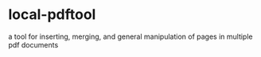 # local-pdftool
a tool for inserting, merging, and general manipulation of pages in multiple pdf documents
